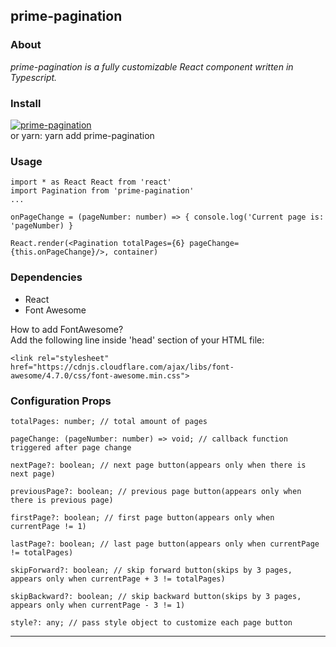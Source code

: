 <h2>prime-pagination</h2>

<h3>About</h3>
<i>prime-pagination is a fully customizable React component written in Typescript.</i>

<h3>Install</h3>

[![prime-pagination](https://nodei.co/npm/prime-pagination.png?downloads=true&downloadRank=true&stars=true)](https://www.npmjs.com/package/prime-pagination)<br/>
 or yarn: yarn add prime-pagination</li>

<h3>Usage</h3>

````
import * as React React from 'react'
import Pagination from 'prime-pagination'
...

onPageChange = (pageNumber: number) => { console.log('Current page is: 'pageNumber) }

React.render(<Pagination totalPages={6} pageChange={this.onPageChange}/>, container)
````
<h3>Dependencies</h3>

  <ul>
    <li>React</li>
    <li>Font Awesome</li>
  </ul>
  
How to add FontAwesome?<br/>
Add the following line inside 'head' section of your HTML file:
````
<link rel="stylesheet" href="https://cdnjs.cloudflare.com/ajax/libs/font-awesome/4.7.0/css/font-awesome.min.css">
````
<h3>Configuration Props</h3>

`````
totalPages: number; // total amount of pages

pageChange: (pageNumber: number) => void; // callback function triggered after page change

nextPage?: boolean; // next page button(appears only when there is next page)

previousPage?: boolean; // previous page button(appears only when there is previous page)

firstPage?: boolean; // first page button(appears only when currentPage != 1)

lastPage?: boolean; // last page button(appears only when currentPage != totalPages)

skipForward?: boolean; // skip forward button(skips by 3 pages, appears only when currentPage + 3 != totalPages)

skipBackward?: boolean; // skip backward button(skips by 3 pages, appears only when currentPage - 3 != 1)

style?: any; // pass style object to customize each page button
`````

<hr/>